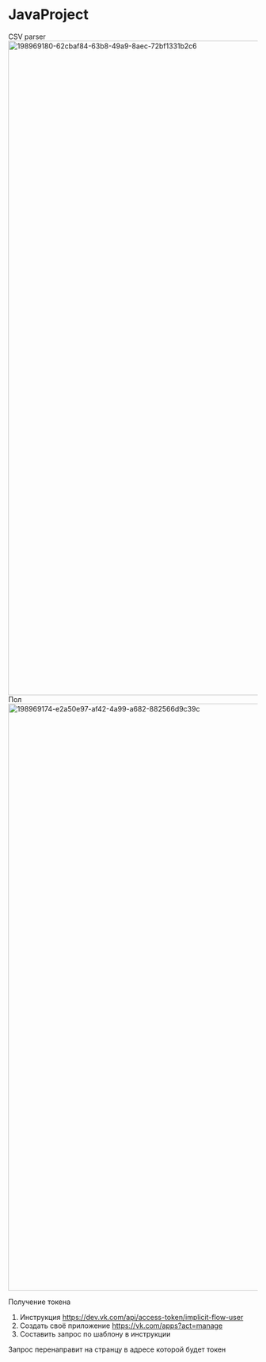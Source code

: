 # JavaProject

CSV parser
<img width="1320" alt="198969180-62cbaf84-63b8-49a9-8aec-72bf1331b2c6" src="https://user-images.githubusercontent.com/106877220/202990271-7afc7dfd-c9ec-4833-88bb-eb7ccaddafac.png">
Пол<img width="1184" alt="198969174-e2a50e97-af42-4a99-a682-882566d9c39c" src="https://user-images.githubusercontent.com/106877220/202990296-d2056188-9c38-48f0-86ce-c129400c2987.png">

Получение токена

 1. Инструкция https://dev.vk.com/api/access-token/implicit-flow-user
 2. Создать своё приложение https://vk.com/apps?act=manage
 3. Составить запрос по шаблону в инструкции
 
Запрос перенаправит на странцу в адресе которой будет токен
